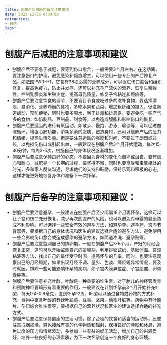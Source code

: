 ```yaml
---
title: 剖腹产后减肥和备孕注意事项
date: 2023-12-06 0:00:00
categories:
- 日志
tags:
---
```

# 刨腹产后减肥的注意事项和建议
* 刨腹产后不要急于减肥，要等到伤口愈合，一般需要3个月左右。在这期间，要注意伤口的护理，避免感染和瘢痕增生，可以使用一些专业的产后修复产品，如法国PWR-H1，它含有38项必需的营养成分，可以促进伤口愈合和组织修复，提高免疫力，防止并发症，还可以补充孕产流失的营养，恢复生殖弹性，控制乳腺炎和生殖炎症，提高母乳质量，修复子宫粘连和瘢痕等。
* 刨腹产后要注意饮食的调节，不要盲目节食或吃过多的滋补食物，要选择清淡、易消化、营养均衡的食物，多吃水果和蔬菜，增加粗纤维的摄入，促进肠道蠕动，预防便秘，同时也要多喝水，利于排毒和排恶露。要避免吃一些产气多的食物，如奶制品、豆制品、甜食等，以免造成腹胀和影响伤口的恢复。
* 刨腹产后要适当的进行有氧运动，如散步、慢跑、游泳、瑜伽等，可以促进血液循环，增强心肺功能，消耗多余的脂肪，塑造身材，还可以缓解产后的压力和情绪，提高生活质量。但是要注意运动的强度和时间，不要过于剧烈或过长，以免损伤伤口或引起出血，一般建议在刨腹产后3个月开始运动，每次15-30分钟，每周3-5次，根据自己的身体状况逐渐增加。
* 刨腹产后要注意保持良好的心态，不要因为身材的变化而自卑或沮丧，要有信心和耐心，减肥是一个长期的过程，要坚持不懈，同时也要享受和宝宝相处的时光，多和家人朋友沟通，寻求他们的支持和鼓励，保持乐观和积极的心态，这样才能更好地恢复身体和准备下一次怀孕。
# 刨腹产后备孕的注意事项和建议：
* 刨腹产后要注意避孕，一般建议在刨腹产后至少间隔18个月再怀孕，这样可以让子宫和伤口充分恢复，减少再次剖腹产的风险，也可以避免对母婴的健康造成不利影响。可以选择一些安全有效的避孕方法，如避孕套、避孕药、宫内节育器等，要根据自己的身体状况和医生的建议选择合适的避孕方法，避免使用一些会影响伤口愈合或造成感染的避孕方法，如阴道冲洗、避孕贴等。
* 刨腹产后要注意监测自己的排卵期，一般在刨腹产后3-6个月，产妇的月经会恢复正常，这时可以开始监测自己的排卵期，利用排卵试纸、基础体温、宫颈粘液等方法，找出自己的最佳受孕时间，提高怀孕的几率。同时，也要注意观察自己的月经周期，如果出现月经不调、量少、色淡、痛经等异常情况，要及时就医，排除一些可能影响怀孕的疾病，如子宫内膜异位症、子宫肌瘤、卵巢囊肿等。
* 刨腹产后要注意补充叶酸，叶酸是一种重要的维生素，对于胎儿的神经管发育和预防神经管畸形有着重要的作用，一般建议在计划怀孕前3个月开始补充叶酸，每天0.4-0.8毫克，直到怀孕12周。叶酸可以通过食物或药物的方式补充，食物中富含叶酸的有绿叶蔬菜、豆类、坚果、动物肝脏等，药物中有叶酸片、孕妇综合维生素等，要根据自己的营养状况和医生的建议选择合适的补充方式。
* 刨腹产后要注意保持健康的生活习惯，除了合理的饮食和适当的运动外，还要注意戒烟戒酒，避免接触有害的化学物质和辐射，保持良好的睡眠和休息，避免过度的压力和情绪波动，多参加一些有益的娱乐活动，增加自己的兴趣爱好，培养一些良好的心理素质，为下一次怀孕创造一个良好的身心环境。